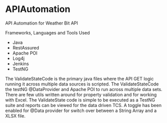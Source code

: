 # APIAutomation

API Automation for Weather Bit API

Frameworks, Languages and Tools Used

- Java
- RestAssured
- Apache POI
- Log4j
- Jenkins
- TestNG

The ValidateStateCode is the primary java files where the API GET logic running it across multiple data sources is scripted.
The ValidateStateCode the testNG @DataProvider and Apache POI to run across multiple data sets. There are few utils written around for property validation
and for working with Excel. The ValidateState code is simple to be executed as a TestNG suite and reports can be viewed for the data driven TCS.
A toggle has been enabled for @Data provider for switch over between a String Array and a XLSX file.
